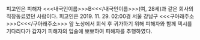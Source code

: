 피고인은 피해자 <<<내국인이름>>>B<<</내국인이름>>>(여, 28세)과 같은 회사의 직장동료였던 사람이다.
피고인은 2019. 11. 29. 02:00경 서울 강남구 <<<구아래주소>>>C<<</구아래주소>>> 앞 노상에서 회식 후 귀가하기 위해 피해자와 함께 택시를 기다리다가 갑자기 피해자의 입술에 뽀뽀하여 피해자를 추행하였다.